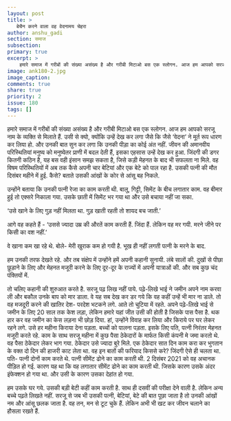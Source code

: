 ```yaml
---
layout: post
title: >
   बेचैन करने वाला वह वेदनामय चेहरा
author: anshu_gadi
section: समाज
subsection:
primary: true
excerpt: >
    हमारे समाज में गरीबों की संख्या असंख्य है और गरीबी मिटाओ बस एक स्लोगन. आज हम आपको सरजू नाम के व्यक्ति से मिलाते हैं. उसी से क्यो, क्योंकि उन्हें देख कर लगा जैसे कि जैसे ‘वेदना’ ने मूर्त रूप धारण कर लिया हो.
image: ank180-2.jpg
image_caption: 
comments: true
share: true
priority: 2
issue: 180
tags: []
---
```


हमारे समाज में गरीबों की संख्या असंख्य है और गरीबी मिटाओ बस एक स्लोगन. आज हम आपको सरजू नाम के व्यक्ति से मिलाते हैं. उसी से क्यो, क्योंकि उन्हें देख कर लगा जैसे कि जैसे ‘वेदना’ ने मूर्त रूप धारण कर लिया हो. और उनकी बात सुन कर लगा कि उनकी पीड़ा का कोई अंत नहीं. जीवन की अमानवीय परिस्थितियां मनुष्य को मनुष्येतर प्राणी में बदल देती हैं, इसका एहसास उन्हें देख कर हुआ. जिंदगी की डगर कितनी कठिन है, यह बस वही इंसान समझ सकता है, जिसे कड़ी मेहनत के बाद भी सफलता ना मिले. वह विषम परिस्थितियों में अब तक कैसे अपनी चार बेटियां और एक बेटे को पाल रहा है. उसकी पत्नी की मौत दिसंबर महीने में हुई. कैसे? बताते उसकी आंखों के कोर से आंसू बह निकले.

उन्होंने बताया कि उनकी पत्नी रेजा का काम करती थी. बालू, गिट्टी, सिमेंट के बीच लगातार काम. वह बीमार हुई तो एक्सरे निकाला गया. उसके छाती में सिमेंट भर गया था और उसे बचाया नहीं जा सका.

‘उसे खाने के लिए गुड़ नहीं मिलता था. गुड़ खाती रहती तो शायद बच जाती.’

आगे वह कहते हैं - ‘उससे ज्यादा उम्र की औरतें काम करती हैं. जिंदा हैं. लेकिन वह मर गयी. मरने जीने पर किसी का वश नहीं.’

वे खाना कम खा रहे थे. बोले- मेरी खुराक कम हो गयी है. भूख ही नहीं लगती पत्नी के मरने के बाद.

हम उनकी तरफ देखते रहे. और तब संक्षेप में उन्होंने हमें अपनी कहानी सुनायी. लंबे सालों की. दुखों से पीछा छुड़ाने के लिए और मेहनत मजूरी करने के लिए दूर-दूर के राज्यों में अपनी यात्राओं की. और सब कुछ चंद पंक्तियों में.

तो चलिए कहानी की शुरुआत करते है. सरजू पढ़ लिख नहीं पाये. पढ़े-लिखे भाई ने जमीन अपने नाम करवा ली और बकौल उनके  बाप को मार डाला. वे यह सब देख कर डर गये कि वह कहीं उन्हें भी मार ना डाले. तो वह मजदूरी करने की खातिर देश- परदेश भटकने लगे. आते तो चुटिया में रहते. अपने पढ़े-लिखे भाई से जमीन के लिए 20 साल तक केश लड़ा, लेकिन हमारे यहां जीत उसी की होती है जिसके पास पैसा है. थक हार कर वह जमीन का केस लड़ना भी छोड़ दिया. हां, उन्होंने विवाह कर लिया और किराये पर घर लेकर रहने लगे. उसे हर महीना किराया देना पड़ता. बच्चों को पालना पड़ता. इसके लिए पति, पत्नी निरंतर मेहनत मजूरी करते रहे. काम के साथ सरजू महीना में कुछ पैसा ठेकेदारों के मार्फत किसी कंपनी मे जमा करतो थे. वह पैसा ठेकेदार लेकर भाग गया. ठेकेदार उसे ज्यादा बुरे मिले. एक ठेकेदार सात दिन काम करा कर भुगतान के वक्त दो दिन की हाजरी काट लेता था. वह इन बातों की फरियाद किससे करे?
जिंदगी ऐसे ही चलता था. पति- पत्नी दोनों काम करते थे. पत्नी सीमेंट ढोने का काम करती थी. 2 दिसंबर 2021 को वह अचानक पीड़ित हो गई. कारण यह था कि वह लगातार सीमेंट ढोने का काम करती थी. जिसके कारण उसके अंदर इंफेक्शन हो गया था. और उसी के कारण उसका देहांत हो गया.

हम उसके घर गये. उसकी बड़ी बेटी कहीं काम करती है. साथ ही दसवीं की परीक्षा देने वाली है. लेकिन अन्य बच्चे पढ़ते लिखते नहीं. सरजू से जब भी उसकी पत्नी, बेटियां, बेटे की बात पूछा जाता है तो उनकी आंखों नम और आंसू छलक जाता है. वह तन, मन से टूट चुके हैं. लेकिन अभी भी खट कर जीवन चलाने का हौसला रखते हैं.
